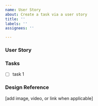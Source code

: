 ```yaml
---
name: User Story
about: Create a task via a user story
title: ''
labels: ''
assignees: ''

---
```


### User Story



### Tasks
- [ ] task 1


### Design Reference
[add image, video, or link when applicable]
